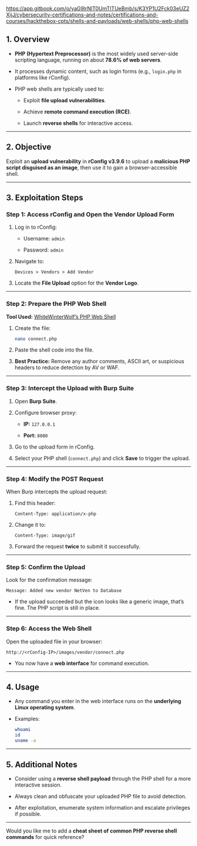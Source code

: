 https://app.gitbook.com/o/yaG9lrNlT0UmTITUeBmb/s/K3YP1U2Fck03eUZ2XijJ/cybersecurity-certifications-and-notes/certifications-and-courses/hackthebox-cpts/shells-and-payloads/web-shells/php-web-shells
## 1. Overview

- **PHP (Hypertext Preprocessor)** is the most widely used server-side scripting language, running on about **78.6% of web servers**.
    
- It processes dynamic content, such as login forms (e.g., `login.php` in platforms like rConfig).
    
- PHP web shells are typically used to:
    
    - Exploit **file upload vulnerabilities**.
        
    - Achieve **remote command execution (RCE)**.
        
    - Launch **reverse shells** for interactive access.
        

---

## 2. Objective

Exploit an **upload vulnerability** in **rConfig v3.9.6** to upload a **malicious PHP script disguised as an image**, then use it to gain a browser-accessible shell.

---

## 3. Exploitation Steps

### **Step 1: Access rConfig and Open the Vendor Upload Form**

1. Log in to rConfig:
    
    - Username: `admin`
        
    - Password: `admin`
        
2. Navigate to:
    
    ```
    Devices > Vendors > Add Vendor
    ```
    
3. Locate the **File Upload** option for the **Vendor Logo**.
    

---

### **Step 2: Prepare the PHP Web Shell**

**Tool Used:** [WhiteWinterWolf’s PHP Web Shell](https://github.com/WhiteWinterWolf/php-webshell)

1. Create the file:
    
    ```bash
    nano connect.php
    ```
    
2. Paste the shell code into the file.
    
3. **Best Practice:** Remove any author comments, ASCII art, or suspicious headers to reduce detection by AV or WAF.
    

---

### **Step 3: Intercept the Upload with Burp Suite**

1. Open **Burp Suite**.
    
2. Configure browser proxy:
    
    - **IP:** `127.0.0.1`
        
    - **Port:** `8080`
        
3. Go to the upload form in rConfig.
    
4. Select your PHP shell (`connect.php`) and click **Save** to trigger the upload.
    

---

### **Step 4: Modify the POST Request**

When Burp intercepts the upload request:

1. Find this header:
    
    ```
    Content-Type: application/x-php
    ```
    
2. Change it to:
    
    ```
    Content-Type: image/gif
    ```
    
3. Forward the request **twice** to submit it successfully.
    

---

### **Step 5: Confirm the Upload**

Look for the confirmation message:

```
Message: Added new vendor NetVen to Database
```

- If the upload succeeded but the icon looks like a generic image, that’s fine. The PHP script is still in place.
    

---

### **Step 6: Access the Web Shell**

Open the uploaded file in your browser:

```
http://<rConfig-IP>/images/vendor/connect.php
```

- You now have a **web interface** for command execution.
    

---

## 4. Usage

- Any command you enter in the web interface runs on the **underlying Linux operating system**.
    
- Examples:
    
    ```bash
    whoami
    id
    uname -a
    ```
    

---

## 5. Additional Notes

- Consider using a **reverse shell payload** through the PHP shell for a more interactive session.
    
- Always clean and obfuscate your uploaded PHP file to avoid detection.
    
- After exploitation, enumerate system information and escalate privileges if possible.
    

---

Would you like me to add a **cheat sheet of common PHP reverse shell commands** for quick reference?